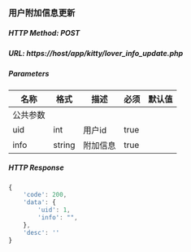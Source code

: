### 用户附加信息更新

##### HTTP Method: POST
##### URL: https://host/app/kitty/lover_info_update.php

#####  Parameters
名称|格式|描述|必须|默认值
---|---|---|---|---
公共参数||||
uid    | int    | 用户id       | true |
info    | string    | 附加信息       | true |

##### HTTP Response
```javascript
{
	'code': 200,
	'data': {
        'uid': 1,
        'info': "",
    },
	'desc': ''
}
```